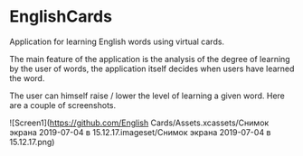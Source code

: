 # EnglishCards

Application for learning English words using virtual cards.

The main feature of the application is the analysis of the degree of learning by the user of words, the application itself decides when users have learned the word.

The user can himself raise / lower the level of learning a given word. Here are a couple of screenshots.

![Screen1](https://github.com/English Cards/Assets.xcassets/Снимок экрана 2019-07-04 в 15.12.17.imageset/Снимок экрана 2019-07-04 в 15.12.17.png)
